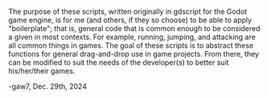 The purpose of these scripts, written originally in gdscript for the Godot game engine, is for me (and others, if they so choose) to be able to apply "boilerplate"; that is, general code that is common enough to be considered a given in most contexts.
For example, running, jumping, and attacking are all common things in games. The goal of these scripts is to abstract these functions for general drag-and-drop use in game projects. From there, they can be modified to suit the needs of the developer(s)
to better suit his/her/their games.

-gaw7, Dec. 29th, 2024

